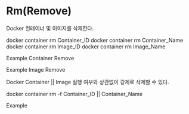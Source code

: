 # Rm(Remove)

<show-structure for="procedure" />

<procedure title="Overview" id="overview">
    <p>Docker 컨테이너 및 이미지를 삭제한다.</p>
    <code-block lang="bash">
        docker container rm Container_ID
    </code-block>
    <code-block lang="bash">
        docker container rm Container_Name
    </code-block>
    <code-block lang="bash">
        docker container rm Image_ID
    </code-block>
    <code-block lang="bash">
        docker container rm Image_Name
    </code-block>
    <p>Example Container Remove</p>
    <code-block lang="bash" src="devops/docker/docker-container-ls-a.txt" include-lines="1-18">
    </code-block>
    <code-block lang="bash" src="devops/docker/docker-container-ls-a.txt" include-lines="22-37">
    </code-block>
    <p>Example Image Remove</p>
    <code-block lang="bash" src="devops/docker/docker-container-ls-a.txt" include-lines="40-63">
    </code-block>
    <code-block lang="bash" src="devops/docker/docker-container-ls-a.txt" include-lines="66-68">
    </code-block>
    <code-block lang="bash" src="devops/docker/docker-container-ls-a.txt" include-lines="70-92">
    </code-block>

    
</procedure>

<procedure title="-f" id="force">
    <p>Docker Container || Image 실행 여부와 상관없이 강제로 삭제할 수 있다.</p>
    <code-block lang="bash">
        docker container rm -f Container_ID || Container_Name
    </code-block>
    <p>Example</p>
    <code-block lang="bash" src="devops/docker/docker-container-ls-a.txt" include-lines="95-96"></code-block>
    <code-block lang="bash" src="devops/docker/docker-container-ls-a.txt" include-lines="98-111"></code-block>
</procedure>